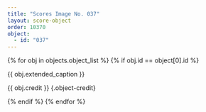```yaml
---
title: "Scores Image No. 037"
layout: score-object
order: 10370
object:
  - id: "037"
---
```


{% for obj in objects.object_list %}
{% if obj.id == object[0].id %}

{{ obj.extended_caption }}

{{ obj.credit }} {.object-credit}

{% endif %}
{% endfor %}
